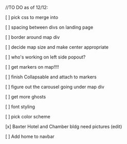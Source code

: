 //TO DO as of 12/12:

[ ] pick css to merge into

[ ] spacing between divs on landing page

[ ] border around map div

[ ] decide map size and make center appropriate

[ ] who's working on left side popout?

[ ] get markers on map!!!!

[ ] finish Collapsable and attach to markers

[ ] figure out the carousel going under map div

[ ] get more ghosts

[ ] font styling

[ ] pick color scheme

[x] Baxter Hotel and Chamber bldg need pictures (edit)

[ ] Add home to navbar
